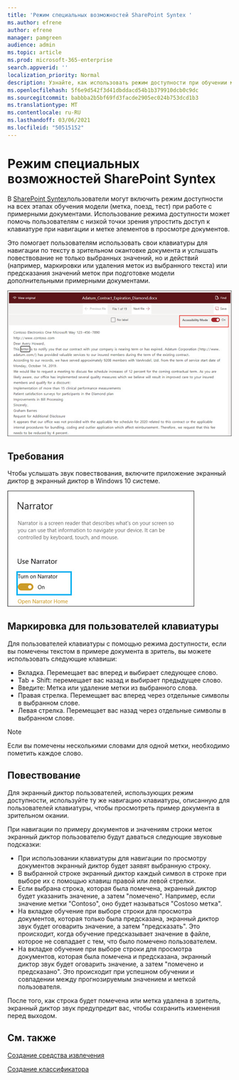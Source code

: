 ```yaml
---
title: 'Режим специальных возможностей SharePoint Syntex '
ms.author: efrene
author: efrene
manager: pamgreen
audience: admin
ms.topic: article
ms.prod: microsoft-365-enterprise
search.appverid: ''
localization_priority: Normal
description: Узнайте, как использовать режим доступности при обучении модели SharePoint Syntex.
ms.openlocfilehash: 5f6e9d542f3d41dbddacd54b1b379910dcb0c9dc
ms.sourcegitcommit: babbba2b5bf69fd3facde2905ec024b753dcd1b3
ms.translationtype: MT
ms.contentlocale: ru-RU
ms.lasthandoff: 03/06/2021
ms.locfileid: "50515152"
---
```

# <a name="sharepoint-syntex-accessibility-mode"></a>Режим специальных возможностей SharePoint Syntex

В [SharePoint Syntex](index.md)пользователи могут включить режим доступности на всех этапах обучения модели (метка, поезд, тест) при работе с примерными документами. Использование режима доступности может помочь пользователям с низкой точки зрения упростить доступ к клавиатуре при навигации и метке элементов в просмотре документов.

Это помогает пользователям использовать свои клавиатуры для навигации по тексту в зрительном окантовке документа и услышать повествование не только выбранных значений, но и действий (например, маркировки или удаления меток из выбранного текста) или предсказания значений меток при подготовке модели дополнительными примерными документами. 


![Режим доступности](../media/content-understanding/accessibility-mode.png)

## <a name="requirements"></a>Требования

Чтобы услышать звук повествования, включите приложение экранный диктор [в](https://support.microsoft.com/windows/complete-guide-to-narrator-e4397a0d-ef4f-b386-d8ae-c172f109bdb1) экранный диктор в Windows 10 системе.

![Включи экранный диктор](../media/content-understanding/narrator-settings.png)

## <a name="labeling-for-keyboard-users"></a>Маркировка для пользователей клавиатуры

Для пользователей клавиатуры с помощью режима доступности, если вы помечены текстом в примере документа в зритель, вы можете использовать следующие клавиши:

- Вкладка. Перемещает вас вперед и выбирает следующее слово.
- Tab + Shift: перемещает вас назад и выбирает предыдущее слово.
- Введите: Метка или удаление метки из выбранного слова.
- Правая стрелка. Перемещает вас вперед через отдельные символы в выбранном слове.
- Левая стрелка. Перемещает вас назад через отдельные символы в выбранном слове.

> [!NOTE]
> Если вы помечены несколькими словами для одной метки, необходимо пометить каждое слово.


## <a name="narration"></a>Повествование

Для экранный диктор пользователей, использующих режим доступности, используйте ту же навигацию клавиатуры, описанную для пользователей клавиатуры, чтобы просмотреть пример документа в зрительном окании.

При навигации по примеру документов и значениям строки меток экранный диктор пользователю будут даваться следующие звуковые подсказки:

- При использовании клавиатуры для навигации по просмотру документов экранный диктор будет заявят выбранную строку.
- В выбранной строке экранный диктор каждый символ в строке при выборе их с помощью клавиш правой или левой стрелки.
- Если выбрана строка, которая была помечена, экранный диктор будет указанить значение, а затем "помечено".  Например, если значение метки "Contoso", оно будет называться "Costoso метка". 
- На вкладке обучение при выборе строки для просмотра документов, которая только была предсказана, экранный диктор звук будет оговарить значение, а затем "предсказать". Это происходит, когда обучение предсказывает значение в файле, которое не совпадает с тем, что было помечено пользователем.
- На вкладке обучение при выборе строки для просмотра документов, которая была помечена и предсказана, экранный диктор звук будет оговарить значение, а затем "помечено и предсказано". Это происходит при успешном обучении и совпадении между прогнозируемым значением и меткой пользователя.



После того, как строка будет помечена или метка удалена в зритель, экранный диктор звук предупредит вас, чтобы сохранить изменения перед выходом.

## <a name="see-also"></a>См. также

[Создание средства извлечения](create-an-extractor.md)</br>

[Создание классификатора](create-a-classifier.md)</br>










 


  
  



